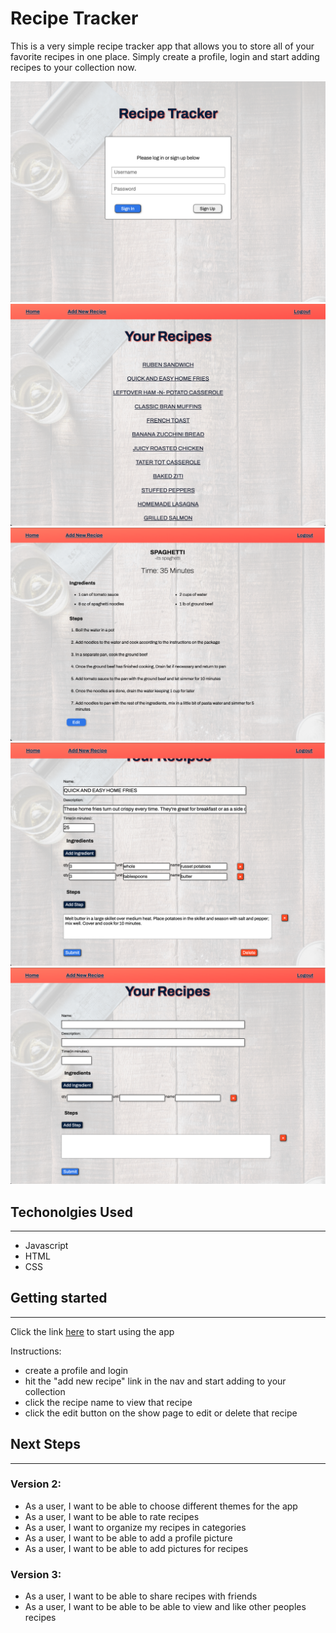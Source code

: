 # Recipe Tracker

This is a very simple recipe tracker app that allows you to store all of your favorite recipes in one place. Simply create a profile, login and start adding recipes to your collection now.

![login screen](screenshots/login_screen.png)
![home screen](screenshots/index_page.png)
![show page](screenshots/show_page.png)
![update page](screenshots/update_page.png)
![create page](screenshots/create_page.png)

## Techonolgies Used

---

- Javascript
- HTML
- CSS

## Getting started

---

Click the link [here](tbd) to start using the app

Instructions: 

- create a profile and login
- hit the "add new recipe" link in the nav and start adding to your collection
- click the recipe name to view that recipe
- click the edit button on the show page to edit or delete that recipe

## Next Steps

---

### Version 2:

- As a user, I want to be able to choose different themes for the app
- As a user, I want to be able to rate recipes
- As a user, I want to organize my recipes in categories
- As a user, I want to be able to add a profile picture
- As a user, I want to be able to add pictures for recipes

### Version 3:

- As a user, I want to be able to share recipes with friends
- As a user, I want to be able to be able to view and like other peoples recipes